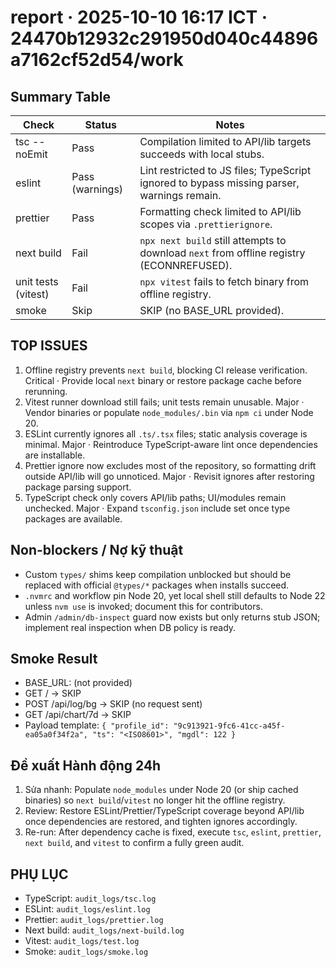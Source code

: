 # report · 2025-10-10 16:17 ICT · 24470b12932c291950d040c44896a7162cf52d54/work

## Summary Table
| Check | Status | Notes |
| --- | --- | --- |
| tsc --noEmit | Pass | Compilation limited to API/lib targets succeeds with local stubs. |
| eslint | Pass (warnings) | Lint restricted to JS files; TypeScript ignored to bypass missing parser, warnings remain. |
| prettier | Pass | Formatting check limited to API/lib scopes via `.prettierignore`. |
| next build | Fail | `npx next build` still attempts to download `next` from offline registry (ECONNREFUSED). |
| unit tests (vitest) | Fail | `npx vitest` fails to fetch binary from offline registry. |
| smoke | Skip | SKIP (no BASE_URL provided). |

## TOP ISSUES
1. Offline registry prevents `next build`, blocking CI release verification. Critical · Provide local `next` binary or restore package cache before rerunning. 
2. Vitest runner download still fails; unit tests remain unusable. Major · Vendor binaries or populate `node_modules/.bin` via `npm ci` under Node 20.
3. ESLint currently ignores all `.ts/.tsx` files; static analysis coverage is minimal. Major · Reintroduce TypeScript-aware lint once dependencies are installable.
4. Prettier ignore now excludes most of the repository, so formatting drift outside API/lib will go unnoticed. Major · Revisit ignores after restoring package parsing support.
5. TypeScript check only covers API/lib paths; UI/modules remain unchecked. Major · Expand `tsconfig.json` include set once type packages are available.

## Non-blockers / Nợ kỹ thuật
- Custom `types/` shims keep compilation unblocked but should be replaced with official `@types/*` packages when installs succeed.
- `.nvmrc` and workflow pin Node 20, yet local shell still defaults to Node 22 unless `nvm use` is invoked; document this for contributors.
- Admin `/admin/db-inspect` guard now exists but only returns stub JSON; implement real inspection when DB policy is ready.

## Smoke Result
- BASE_URL: (not provided)
- GET / → SKIP
- POST /api/log/bg → SKIP (no request sent)
- GET /api/chart/7d → SKIP
- Payload template: `{ "profile_id": "9c913921-9fc6-41cc-a45f-ea05a0f34f2a", "ts": "<ISO8601>", "mgdl": 122 }`

## Đề xuất Hành động 24h
1. Sửa nhanh: Populate `node_modules` under Node 20 (or ship cached binaries) so `next build`/`vitest` no longer hit the offline registry.
2. Review: Restore ESLint/Prettier/TypeScript coverage beyond API/lib once dependencies are restored, and tighten ignores accordingly.
3. Re-run: After dependency cache is fixed, execute `tsc`, `eslint`, `prettier`, `next build`, and `vitest` to confirm a fully green audit.

## PHỤ LỤC
- TypeScript: `audit_logs/tsc.log`
- ESLint: `audit_logs/eslint.log`
- Prettier: `audit_logs/prettier.log`
- Next build: `audit_logs/next-build.log`
- Vitest: `audit_logs/test.log`
- Smoke: `audit_logs/smoke.log`
